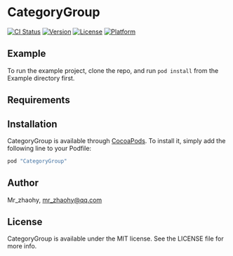 # CategoryGroup

[![CI Status](http://img.shields.io/travis/Mr_zhaohy/CategoryGroup.svg?style=flat)](https://travis-ci.org/Mr_zhaohy/CategoryGroup)
[![Version](https://img.shields.io/cocoapods/v/CategoryGroup.svg?style=flat)](http://cocoapods.org/pods/CategoryGroup)
[![License](https://img.shields.io/cocoapods/l/CategoryGroup.svg?style=flat)](http://cocoapods.org/pods/CategoryGroup)
[![Platform](https://img.shields.io/cocoapods/p/CategoryGroup.svg?style=flat)](http://cocoapods.org/pods/CategoryGroup)

## Example

To run the example project, clone the repo, and run `pod install` from the Example directory first.

## Requirements

## Installation

CategoryGroup is available through [CocoaPods](http://cocoapods.org). To install
it, simply add the following line to your Podfile:

```ruby
pod "CategoryGroup"
```

## Author

Mr_zhaohy, mr_zhaohy@qq.com

## License

CategoryGroup is available under the MIT license. See the LICENSE file for more info.
